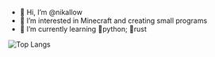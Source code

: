- 👋 Hi, I’m @nikallow
- 👀 I’m interested in Minecraft and creating small programs
- 🌱 I’m currently learning 🐍python; 🦀rust
  
![Top Langs](https://github-readme-stats.vercel.app/api/top-langs/?username=nikallow&layout=compact&theme=synthwave)
<!---
nikallow/nikallow is a ✨ special ✨ repository because its `README.md` (this file) appears on your GitHub profile.
You can click the Preview link to take a look at your changes.
--->
